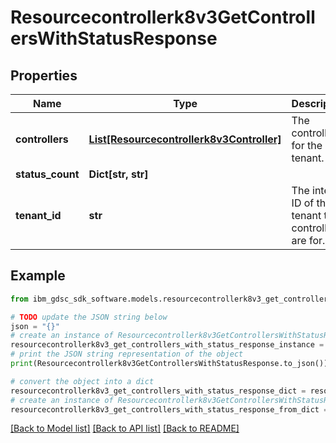 # Resourcecontrollerk8v3GetControllersWithStatusResponse


## Properties

Name | Type | Description | Notes
------------ | ------------- | ------------- | -------------
**controllers** | [**List[Resourcecontrollerk8v3Controller]**](Resourcecontrollerk8v3Controller.md) | The controllers for the tenant. | [optional] 
**status_count** | **Dict[str, str]** |  | [optional] 
**tenant_id** | **str** | The internal ID of the tenant the controllers are for. | [optional] 

## Example

```python
from ibm_gdsc_sdk_software.models.resourcecontrollerk8v3_get_controllers_with_status_response import Resourcecontrollerk8v3GetControllersWithStatusResponse

# TODO update the JSON string below
json = "{}"
# create an instance of Resourcecontrollerk8v3GetControllersWithStatusResponse from a JSON string
resourcecontrollerk8v3_get_controllers_with_status_response_instance = Resourcecontrollerk8v3GetControllersWithStatusResponse.from_json(json)
# print the JSON string representation of the object
print(Resourcecontrollerk8v3GetControllersWithStatusResponse.to_json())

# convert the object into a dict
resourcecontrollerk8v3_get_controllers_with_status_response_dict = resourcecontrollerk8v3_get_controllers_with_status_response_instance.to_dict()
# create an instance of Resourcecontrollerk8v3GetControllersWithStatusResponse from a dict
resourcecontrollerk8v3_get_controllers_with_status_response_from_dict = Resourcecontrollerk8v3GetControllersWithStatusResponse.from_dict(resourcecontrollerk8v3_get_controllers_with_status_response_dict)
```
[[Back to Model list]](../README.md#documentation-for-models) [[Back to API list]](../README.md#documentation-for-api-endpoints) [[Back to README]](../README.md)


